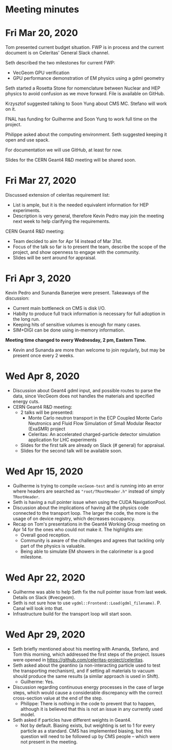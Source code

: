 
Meeting minutes
===============

# Fri Mar 20, 2020

Tom presented current budget situation.
FWP is in process and the current document is on Celeritas' General Slack
channel.

Seth described the two milestones for current FWP:

- VecGeom GPU verification
- GPU performance demonstration of EM physics using a gdml geometry

Seth started a Rosetta Stone for nomenclature between Nuclear and HEP physics to
avoid confusion as we move forward. File is available on GitHub.

Krzysztof suggested talking to Soon Yung about CMS MC. Stefano will work on it.

FNAL has funding for Guilherme and Soon Yung to work full time on the project.

Philippe asked about the computing environment. Seth suggested keeping it open
and use spack.

For documentation we will use GitHub, at least for now.

Slides for the CERN Geant4 R&D meeting will be shared soon.



# Fri Mar 27, 2020

Discussed extension of celeritas requirement list:
- List is ample, but it is the needed equivalent information for HEP experiments.
- Description is very general, therefore Kevin Pedro may join the meeting next
  week to help clarifying the requirements.

CERN Geant4 R&D meeting:
- Team decided to aim for Apr 14 instead of Mar 31st.
- Focus of the talk so far is to present the team, describe the scope of the
project, and show openness to engage with the community.
- Slides will be sent around for appraisal.


# Fri Apr 3, 2020

Kevin Pedro and Sunanda Banerjee were present. Takeaways of the discussion:

- Current main bottleneck on CMS is disk I/O.
- Habilty to produce full track information is necessary for full adoption in
the long run.
- Keeping hits of sensitive volumes is enough for many cases.
- SIM+DIGI can be done using in-memory information.

**Meeting time changed to every Wednesday, 2 pm, Eastern Time.**
- Kevin and Sunanda are more than welcome to join regularly, but may be present
once every 2 weeks.


# Wed Apr 8, 2020

- Discussion about Geant4 gdml input, and possible routes to parse the data,
since VecGeom does not handles the materials and specified energy cuts.
- CERN Geant4 R&D meeting:
  - 2 talks will be presented:
    - Monte Carlo neutron transport in the ECP Coupled Monte Carlo Neutronics
    and Fluid Flow Simulation of Small Modular Reactor (ExaSMR) project
    - Celeritas: An accelerated charged-particle detector simulation application
    for LHC experiments
  - Slides for the first talk are already on Slack (# general) for appraisal.
  - Slides for the second talk will be available soon.


# Wed Apr 15, 2020

- Guilherme is trying to compile `vecGeom-test` and is running into an error
where headers are searched as `"root/TRootHeader.h"` instead of simply
`TRootHeader`.
- Seth is having a null pointer issue when using the CUDA NavigationPool.
- Discussion about the implications of having all the physics code connected to
the transport loop. The larger the code, the more is the usage of on device
registry, which decreases occupancy.
- Recap on Tom's presentations in the Geant4 Working Group meeting on Apr 14 for
the ones who could not make it. The highlights are:
  - Overall good reception.
  - Community is aware of the challenges and agrees that tackling only part of
  the physics is valuable.
  - Being able to simulate EM showers in the calorimeter is a good milestone.


# Wed Apr 22, 2020

- Guilherme was able to help Seth fix the null pointer issue from last week.
Details on Slack (#vecgeom).
- Seth is not sure how to use `vgdml::Frontend::Load(gdml_filename)`. P. Canal
will look into that.
- Infrastructure build for the transport loop will start soon.


# Wed Apr 29, 2020

- Seth briefly mentioned about his meeting with Amanda, Stefano, and Tom this
morning, which addressed the first steps of the project. Issues were opened in
<https://github.com/celeritas-project/celeritas>.
- Seth asked about the geantino (a non-interacting particle used to
test the transporting mechanism), and if setting all materials to vacuum should produce the same results (a similar approach is used in Shift).
  - Guilherme: Yes.
- Discussion regarding continuous energy processes in the case of large steps,
which would cause a considerable discrepancy with the correct cross-section
value at the end of the step.
  - Philippe: There is nothing in the code to prevent that to happen, although
  it is believed that this is not an issue in any currently used model.
- Seth asked if particles have different weights in Geant4.
  - Not by default. Biasing exists, but weighting is set to 1 for every particle
  as a standard. CMS has implemented biasing, but this question will need to be
  followed up by CMS people – which were not present in the meeting.
